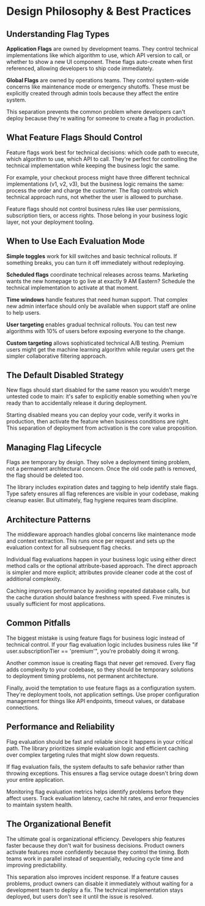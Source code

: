 # Design Philosophy & Best Practices

## Understanding Flag Types

**Application Flags** are owned by development teams. They control technical implementations like which algorithm to use, which API version to call, or whether to show a new UI component. These flags auto-create when first referenced, allowing developers to ship code immediately.

**Global Flags** are owned by operations teams. They control system-wide concerns like maintenance mode or emergency shutoffs. These must be explicitly created through admin tools because they affect the entire system.

This separation prevents the common problem where developers can't deploy because they're waiting for someone to create a flag in production.

## What Feature Flags Should Control

Feature flags work best for technical decisions: which code path to execute, which algorithm to use, which API to call. They're perfect for controlling the technical implementation while keeping the business logic the same.

For example, your checkout process might have three different technical implementations (v1, v2, v3), but the business logic remains the same: process the order and charge the customer. The flag controls which technical approach runs, not whether the user is allowed to purchase.

Feature flags should not control business rules like user permissions, subscription tiers, or access rights. Those belong in your business logic layer, not your deployment tooling.

## When to Use Each Evaluation Mode

**Simple toggles** work for kill switches and basic technical rollouts. If something breaks, you can turn it off immediately without redeploying.

**Scheduled flags** coordinate technical releases across teams. Marketing wants the new homepage to go live at exactly 9 AM Eastern? Schedule the technical implementation to activate at that moment.

**Time windows** handle features that need human support. That complex new admin interface should only be available when support staff are online to help users.

**User targeting** enables gradual technical rollouts. You can test new algorithms with 10% of users before exposing everyone to the change.

**Custom targeting** allows sophisticated technical A/B testing. Premium users might get the machine learning algorithm while regular users get the simpler collaborative filtering approach.

## The Default Disabled Strategy

New flags should start disabled for the same reason you wouldn't merge untested code to main: it's safer to explicitly enable something when you're ready than to accidentally release it during deployment.

Starting disabled means you can deploy your code, verify it works in production, then activate the feature when business conditions are right. This separation of deployment from activation is the core value proposition.

## Managing Flag Lifecycle

Flags are temporary by design. They solve a deployment timing problem, not a permanent architectural concern. Once the old code path is removed, the flag should be deleted too.

The library includes expiration dates and tagging to help identify stale flags. Type safety ensures all flag references are visible in your codebase, making cleanup easier. But ultimately, flag hygiene requires team discipline.

## Architecture Patterns

The middleware approach handles global concerns like maintenance mode and context extraction. This runs once per request and sets up the evaluation context for all subsequent flag checks.

Individual flag evaluations happen in your business logic using either direct method calls or the optional attribute-based approach. The direct approach is simpler and more explicit; attributes provide cleaner code at the cost of additional complexity.

Caching improves performance by avoiding repeated database calls, but the cache duration should balance freshness with speed. Five minutes is usually sufficient for most applications.

## Common Pitfalls

The biggest mistake is using feature flags for business logic instead of technical control. If your flag evaluation logic includes business rules like "if user.subscriptionTier == 'premium'", you're probably doing it wrong.

Another common issue is creating flags that never get removed. Every flag adds complexity to your codebase, so they should be temporary solutions to deployment timing problems, not permanent architecture.

Finally, avoid the temptation to use feature flags as a configuration system. They're deployment tools, not application settings. Use proper configuration management for things like API endpoints, timeout values, or database connections.

## Performance and Reliability

Flag evaluation should be fast and reliable since it happens in your critical path. The library prioritizes simple evaluation logic and efficient caching over complex targeting rules that might slow down requests.

If flag evaluation fails, the system defaults to safe behavior rather than throwing exceptions. This ensures a flag service outage doesn't bring down your entire application.

Monitoring flag evaluation metrics helps identify problems before they affect users. Track evaluation latency, cache hit rates, and error frequencies to maintain system health.

## The Organizational Benefit

The ultimate goal is organizational efficiency. Developers ship features faster because they don't wait for business decisions. Product owners activate features more confidently because they control the timing. Both teams work in parallel instead of sequentially, reducing cycle time and improving predictability.

This separation also improves incident response. If a feature causes problems, product owners can disable it immediately without waiting for a development team to deploy a fix. The technical implementation stays deployed, but users don't see it until the issue is resolved.